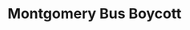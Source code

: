 ---
title: Montgomery Bus Boycott
year: 1955
category: Montgomery Bus Boycott
location: Montgomery, Alabama
duration: 5th December, 1955 - 20th December, 1956
image: media/images/events/montgomery_bus_boycott.jpg
image-desc: Rosa Parks being fingerprinted on February 22, 1956, by Lieutenant D.H. Lackey as one of the people indicted as leaders of the Montgomery bus boycott. She was one of 73 people rounded up by deputies that day after a grand jury charged 113 African Americans for organizing the boycott. This was a few months after her arrest on December 1, 1955, for refusing to give up her seat to a white passenger on a segregated municipal bus in Montgomery, Alabama.
source-name: National Park Service
image-source: https://www.nps.gov/articles/000/places-of-rosa-parks.htm
description: This was a protest against the policy of racial segregation on the public transit system in Montgomery, Alabama. This happened the Monday after Rosa Parks was arrested for her refusal to surrender her seat to a white person on a bus. The protest ended by the U.S Supreme Court ruling that segregation on public buses is unconstitutional.
songdesc: During mass meetings for the protest, one of the songs  sung over again to lift spirits was 'Keep Your Eyes on the Prize'
song1: Keep Your Eyes on the Prize
---
